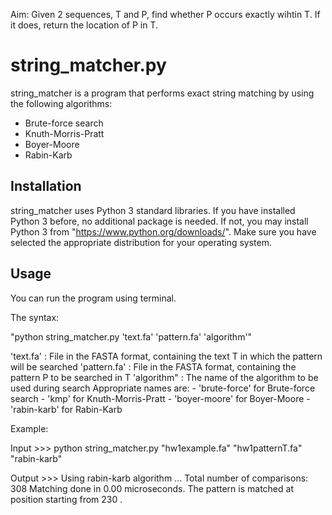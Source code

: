 
Aim: Given 2 sequences, T and P, find whether P occurs exactly wihtin T.
If it does, return the location of P in T.

# string_matcher.py

string_matcher is a program that performs exact string matching by using the following algorithms:

- Brute-force search
- Knuth-Morris-Pratt
- Boyer-Moore
- Rabin-Karb

## Installation

string_matcher uses Python 3 standard libraries.
If you have installed Python 3 before, no additional package is needed.
If not, you may install Python 3 from "https://www.python.org/downloads/".
Make sure you have selected the appropriate distribution for your operating system.

## Usage

You can run the program using terminal.

The syntax:

"python string_matcher.py 'text.fa' 'pattern.fa' 'algorithm'"

'text.fa' 		: File in the FASTA format, containing the text T in which the pattern will be searched
'pattern.fa'	: File in the FASTA format, containing the pattern P to be searched in T
'algorithm" 	: The name of the algorithm to be used during search
					Appropriate names are:
					- 'brute-force' for Brute-force search
					- 'kmp' for Knuth-Morris-Pratt
					- 'boyer-moore' for Boyer-Moore
					- 'rabin-karb' for Rabin-Karb
					
Example:

Input >>> python string_matcher.py "hw1example.fa" "hw1patternT.fa" "rabin-karb"

Output >>>
Using  rabin-karb algorithm ...
Total number of comparisons: 308
Matching done in 0.00 microseconds.
The pattern is matched at position starting from  230 .


